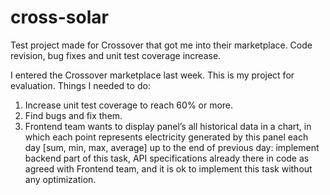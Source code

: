 # cross-solar
Test project made for Crossover that got me into their marketplace. Code revision, bug fixes and unit test coverage increase.

I entered the Crossover marketplace last week. This is my project for evaluation.
Things I needed to do:

1)	Increase unit test coverage to reach 60% or more.
2)	Find bugs and fix them.
3) 	Frontend team wants to display panel’s all historical data in a chart, in which each point represents electricity generated 
by this panel each day [sum, min, max, average] up to the end of previous day: implement backend part of this task,
API specifications already there in code as agreed with Frontend team, and it is ok to implement this task without any optimization.
